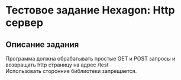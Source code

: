 <doctype html>

<html>
    <head>
    </head>
    <body>
        <h1>Тестовое задание Hexagon: Http сервер</h1>
        <h2>Описание задания</h2>
        <p>Программа должна обрабатывать простые GET и POST запросы и возвращать http страницу на адрес /test <br />
           Использовать сторонние библиотеки запрещается.
        </p>
    </body>
</html>
